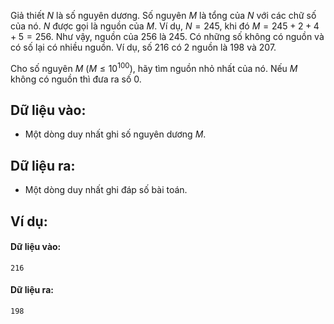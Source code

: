 Giả thiết $N$ là số nguyên dương. Số nguyên $M$ là tổng của $N$ với các chữ số của nó. $N$ được gọi là nguồn của $M$. Ví dụ, $N = 245$, khi đó $M = 245 + 2 + 4 + 5 = 256$. Như vậy, nguồn của $256$ là $245$. Có những số không có nguồn và có số lại có nhiều nguồn. Ví dụ, số $216$ có $2$ nguồn là $198$ và $207$.

Cho số nguyên $M\ (M ≤ 10^{100})$, hãy tìm nguồn nhỏ nhất của nó. Nếu $M$ không có nguồn thì đưa ra số $0$.

## Dữ liệu vào:
- Một dòng duy nhất ghi số nguyên dương $M$.

## Dữ liệu ra:
- Một dòng duy nhất ghi đáp số bài toán.

## Ví dụ:
#### Dữ liệu vào:
```
216
```

#### Dữ liệu ra:
```
198
```